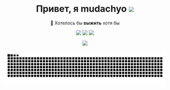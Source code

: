 <h1 align="center">Привет, я mudachyo <img src="https://media.giphy.com/media/J2awouDsf23R2vo2p5/giphy.gif" width="50"></h1>
<p align="center">🌱 Хотелось бы <b>выжить</b> хотя бы</p>

<p align="center"><a href="http://t.me/mudachyo"><img src="https://img.shields.io/badge/Telegram-%232E87FB?style=for-the-badge&logo=telegram&logoColor=white"/></a> 
<a href="mailto:kotanoff@raikage.ru"><img src="https://img.shields.io/badge/Mail-%232E87FB?style=for-the-badge&logo=gmail&logoColor=white&color=C71610"/></a>
<a href="https://discordapp.com/users/572460438776971271"><img src="https://img.shields.io/badge/Discord-%232E87FB?style=for-the-badge&logo=Discord&logoColor=white&color=5865F2"/></a></p>




<p align="center"><img src="https://myreadme.vercel.app/api/embed/mudachyo?panels=userstatistics,toplanguages,commitgraph"/></p>
<p align="center"><img src="https://raw.githubusercontent.com/mudachyo/mudachyo/main/github-user-contribution.svg"></p>
